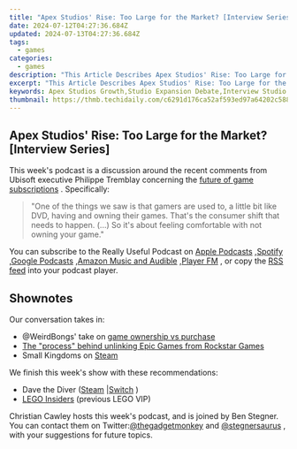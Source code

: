 ```yaml
---
title: "Apex Studios' Rise: Too Large for the Market? [Interview Series]"
date: 2024-07-12T04:27:36.684Z
updated: 2024-07-13T04:27:36.684Z
tags:
  - games
categories:
  - games
description: "This Article Describes Apex Studios' Rise: Too Large for the Market? [Interview Series]"
excerpt: "This Article Describes Apex Studios' Rise: Too Large for the Market? [Interview Series]"
keywords: Apex Studios Growth,Studio Expansion Debate,Interview Studio Insights,Markets vs Studios,Industry Analysis,Business Scalability,Studio Market Limits
thumbnail: https://thmb.techidaily.com/c6291d176ca52af593ed97a64202c588c0b54ac6b9ff66af20d69e9744d56a33.jpeg
---
```


## Apex Studios' Rise: Too Large for the Market? [Interview Series]

 This week's podcast is a discussion around the recent comments from Ubisoft executive Philippe Tremblay concerning the [future of game subscriptions](https://www.ign.com/articles/ubisoft-exec-says-gamers-need-to-get-comfortable-not-owning-their-games-for-subscriptions-to-take-off) . Specifically:

> "One of the things we saw is that gamers are used to, a little bit like DVD, having and owning their games. That's the consumer shift that needs to happen. (...) So it's about feeling comfortable with not owning your game."

 You can subscribe to the Really Useful Podcast on [Apple Podcasts](https://podcasts.apple.com/gb/podcast/the-really-useful-podcast/id1437847131?mt=2) ,[Spotify](https://open.spotify.com/show/283gDxLd6OTNEpRq6tN7ha) ,[Google Podcasts](https://www.google.com/podcasts?feed=aHR0cHM6Ly9hbmNob3IuZm0vcy8zMWJlNDcwL3BvZGNhc3QvcnNz) ,[Amazon Music and Audible](https://music.amazon.co.uk/podcasts/20ab73d4-5da2-46c7-a17f-dc6eb39bdb48/The-Really-Useful-Podcast) ,[Player FM](https://player.fm/series/the-really-useful-podcast-2491856) , or copy the [RSS feed](https://feeds.transistor.fm/the-really-useful-podcast) into your podcast player.

## Shownotes

Our conversation takes in:

* @WeirdBongs' take on [game ownership vs purchase](https://twitter.com/WeirdBongs/status/1747982655302344705)
* [The "process" behind unlinking Epic Games from Rockstar Games](https://support.rockstargames.com/articles/22802468744467/Unlinking-your-Epic-Games-account-from-your-Rockstar-Games-account)
* Small Kingdoms on [Steam](https://store.steampowered.com/app/2533000/Small%5FKingdoms/)

We finish this week's show with these recommendations:

* Dave the Diver ([Steam](https://store.steampowered.com/app/1868140/DAVE%5FTHE%5FDIVER/) |[Switch](https://www.nintendo.com/us/store/products/dave-the-diver-switch/) )
* [LEGO Insiders](https://www.lego.com/en-at/aboutus/news/2023/august/lego-insiders-where-play-is-rewarding-) (previous LEGO VIP)

 Christian Cawley hosts this week's podcast, and is joined by Ben Stegner. You can contact them on Twitter:[@thegadgetmonkey](https://twitter.com/thegadgetmonkey) and [@stegnersaurus](https://twitter.com/stegnersaurus) , with your suggestions for future topics.


<ins class="adsbygoogle"
     style="display:block"
     data-ad-format="autorelaxed"
     data-ad-client="ca-pub-7571918770474297"
     data-ad-slot="1223367746"></ins>



<ins class="adsbygoogle"
     style="display:block"
     data-ad-client="ca-pub-7571918770474297"
     data-ad-slot="8358498916"
     data-ad-format="auto"
     data-full-width-responsive="true"></ins>


